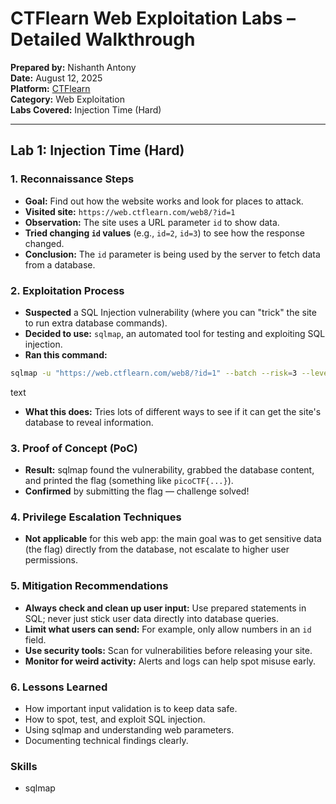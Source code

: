 # CTFlearn Web Exploitation Labs – Detailed Walkthrough

**Prepared by:** Nishanth Antony  
**Date:** August 12, 2025  
**Platform:** [CTFlearn](https://ctflearn.com)  
**Category:** Web Exploitation  
**Labs Covered:** Injection Time (Hard)

---

## Lab 1: Injection Time (Hard)

### 1. Reconnaissance Steps

- **Goal:** Find out how the website works and look for places to attack.
- **Visited site:** `https://web.ctflearn.com/web8/?id=1`
- **Observation:** The site uses a URL parameter `id` to show data.
- **Tried changing `id` values** (e.g., `id=2`, `id=3`) to see how the response changed.
- **Conclusion:** The `id` parameter is being used by the server to fetch data from a database.

### 2. Exploitation Process

- **Suspected** a SQL Injection vulnerability (where you can "trick" the site to run extra database commands).
- **Decided to use:** `sqlmap`, an automated tool for testing and exploiting SQL injection.
- **Ran this command:**

```bash
sqlmap -u "https://web.ctflearn.com/web8/?id=1" --batch --risk=3 --level=5 --dump
```

text
- **What this does:** Tries lots of different ways to see if it can get the site's database to reveal information.

### 3. Proof of Concept (PoC)

- **Result:** sqlmap found the vulnerability, grabbed the database content, and printed the flag (something like `picoCTF{...}`).
- **Confirmed** by submitting the flag — challenge solved!

### 4. Privilege Escalation Techniques

- **Not applicable** for this web app: the main goal was to get sensitive data (the flag) directly from the database, not escalate to higher user permissions.

### 5. Mitigation Recommendations

- **Always check and clean up user input:** Use prepared statements in SQL; never just stick user data directly into database queries.
- **Limit what users can send:** For example, only allow numbers in an `id` field.
- **Use security tools:** Scan for vulnerabilities before releasing your site.
- **Monitor for weird activity:** Alerts and logs can help spot misuse early.

### 6. Lessons Learned 

- How important input validation is to keep data safe.
- How to spot, test, and exploit SQL injection.
- Using sqlmap and understanding web parameters.
- Documenting technical findings clearly.

### Skills
- sqlmap 
